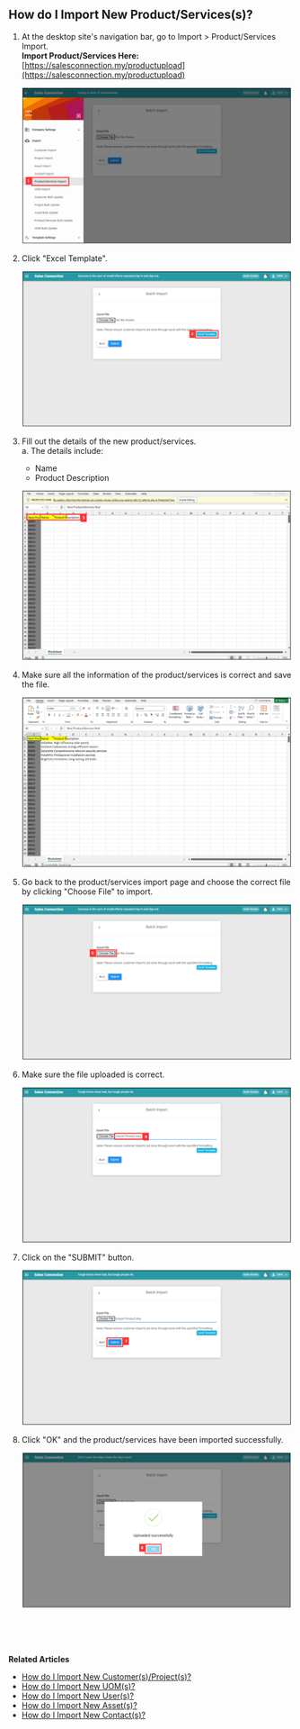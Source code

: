 ## How do I Import New Product/Services(s)?
    
  1. At the desktop site's navigation bar, go to Import > Product/Services Import.<br>
     **Import Product/Services Here:** [https://salesconnection.my/productupload](https://salesconnection.my/productupload)<br>

     <p align="center">
       <img src="img/Import_Product_Services_Step_1.png" alt="Import Product Services Step 1">
     </p>

  2. Click "Excel Template".<br>

     <p align="center">
       <img src="img/Import_Product_Services_Step_2.png" alt="Import Product Services Step 2">
     </p>

  3. Fill out the details of the new product/services.<br>
     a. The details include:<br>
        - Name<br>
        - Product Description<br>
    
     <p align="center">
       <img src="img/Import_Product_Services_Step_3.png" alt="Import Product Services Step 3">
     </p>
     
  4. Make sure all the information of the product/services is correct and save the file.<br>

     <p align="center">
       <img src="img/Import_Product_Services_Step_4.png" alt="Import Product Services Step 4">
     </p>

  5. Go back to the product/services import page and choose the correct file by clicking "Choose File" to import.<br>

     <p align="center">
       <img src="img/Import_Product_Services_Step_5.png" alt="Import Product Services Step 5">
     </p>

  6. Make sure the file uploaded is correct.<br>

     <p align="center">
       <img src="img/Import_Product_Services_Step_6.png" alt="Import Product Services Step 6">
     </p>

  7. Click on the "SUBMIT" button.<br>

     <p align="center">
       <img src="img/Import_Product_Services_Step_7.png" alt="Import Product Services Step 7">
     </p>

  8. Click "OK" and the product/services have been imported successfully.<br>

     <p align="center">
       <img src="img/Import_Product_Services_Step_8.png" alt="Import Product Services Step 8">
     </p>
  <br><br><br>

**Related Articles**<br>
- [How do I Import New Customer(s)/Project(s)?](Import_Customer_Project.md)
- [How do I Import New UOM(s)?](Import_UOM.md)
- [How do I Import New User(s)?](Import_User.md)
- [How do I Import New Asset(s)?](Import_Asset.md)
- [How do I Import New Contact(s)?](Import_Contact.md)
  
